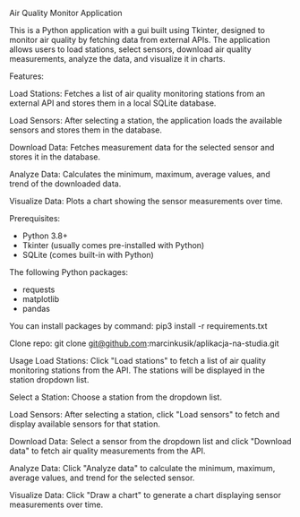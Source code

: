 Air Quality Monitor Application

This is a Python application with a gui built using Tkinter, 
designed to monitor air quality by fetching data from external APIs. 
The application allows users to load stations, select sensors, 
download air quality measurements, analyze the data, and visualize it in charts.

Features:

Load Stations: Fetches a list of air quality monitoring stations from 
an external API and stores them in a local SQLite database.

Load Sensors: After selecting a station, the application loads 
the available sensors and stores them in the database.

Download Data: Fetches measurement data for the selected sensor and stores it in the database.

Analyze Data: Calculates the minimum, maximum, average values, and trend of the downloaded data.

Visualize Data: Plots a chart showing the sensor measurements over time.

Prerequisites:

- Python 3.8+
- Tkinter (usually comes pre-installed with Python)
- SQLite (comes built-in with Python)

The following Python packages:
- requests
- matplotlib
- pandas

You can install packages by command:
pip3 install -r requirements.txt

Clone repo:
git clone git@github.com:marcinkusik/aplikacja-na-studia.git

Usage
Load Stations: Click "Load stations" to fetch a list of air quality monitoring stations from the API. 
The stations will be displayed in the station dropdown list.

Select a Station: Choose a station from the dropdown list.

Load Sensors: After selecting a station, click "Load sensors" to fetch and display available sensors for that station.

Download Data: Select a sensor from the dropdown list and click "Download data" to fetch air quality measurements 
from the API.

Analyze Data: Click "Analyze data" to calculate the minimum, maximum, average values, and trend for the selected sensor.

Visualize Data: Click "Draw a chart" to generate a chart displaying sensor measurements over time.